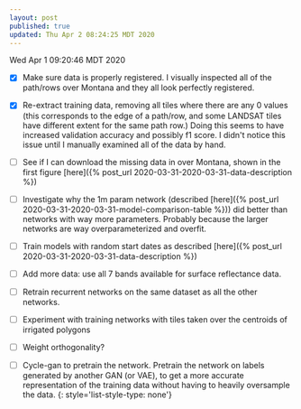 ```yaml
---
layout: post
published: true
updated: Thu Apr 2 08:24:25 MDT 2020
---
```

Wed Apr 1 09:20:46 MDT 2020


- [x] Make sure data is properly registered. I visually inspected all of the path/rows over Montana and they all look perfectly registered.
- [x] Re-extract training data, removing all tiles where there are any 0 values (this corresponds to
  the edge of a path/row, and some LANDSAT tiles have different extent for the same path row.)
  Doing this seems to have increased validation accuracy and possibly f1 score. I didn't notice this
  issue until I manually examined all of the data by hand.

- [ ] See if I can download the missing data in over Montana, shown in the first figure [here]({%
  post_url 2020-03-31-2020-03-31-data-description %})

- [ ] Investigate why the 1m param network (described [here]({% post_url 2020-03-31-2020-03-31-model-comparison-table %})) did better than networks with way more parameters. Probably because the larger networks are way overparameterized and overfit.

- [ ] Train models with random start dates as described [here]({% post_url 2020-03-31-2020-03-31-data-description %}) 

- [ ] Add more data: use all 7 bands available for surface reflectance data.

- [ ] Retrain recurrent networks on the same dataset as all the other networks.

- [ ] Experiment with training networks with tiles taken over the centroids of irrigated polygons

- [ ] Weight orthogonality?

- [ ] Cycle-gan to pretrain the network. Pretrain the network on labels generated by another GAN (or VAE),
to get a more accurate representation of the training data without having to heavily oversample the
data.
{: style='list-style-type: none'}
